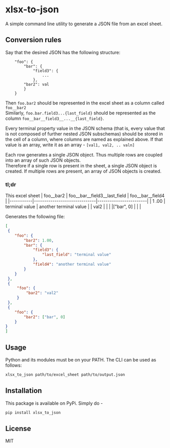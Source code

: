 # xlsx-to-json

A simple command line utility to generate a JSON file from an excel sheet.

## Conversion rules
Say that the desired JSON has the following structure:
```
    "foo": {
        "bar": {
            "field3": {
                ...
            },
        "bar2": val
        }
    }
```
Then `foo.bar2` should be represented in the excel sheet as a column called `foo__bar2` <br>
Similarly, `foo.bar.field3...{last_field}` should be represented as the column `foo__bar__field3__...__{last_field}`.

Every terminal property value in the JSON schema (that is, every value that is not composed of further nested JSON subschemas) should be stored in the cell of a column, where columns are named as explained above. If that value is an array, write it as an array - `[val1, val2, .. valn]`

Each row generates a single JSON object. Thus multiple rows are coupled into an array of such JSON objects. <br>
Therefore if a single row is present in the sheet, a single JSON object is created. If multiple rows are present, an array of JSON objects is created.  

### tl;dr
This excel sheet
| foo__bar2 | foo__bar__field3__last_field | foo__bar__field4       |
|-----------|------------------------------|------------------------|
| 1 .00     | terminal value               | another terminal value |
| val2      |                              |                        |
|["bar", 0] |                              |                        |

Generates the following file:
```json
[
 {
    "foo": {
        "bar2": 1.00,
        "bar": {
            "field3": {
                "last_field": "terminal value"
            },
            "field4": "another terminal value"
        }
    }
 },
 {
     "foo": {
         "bar2": "val2"
     }
 },
 {
    "foo": {
        "bar2": ["bar", 0]
    }
}
]
```
## Usage
Python and its modules must be on your PATH. The CLI can be used as follows:
```bash
xlsx_to_json path/to/excel_sheet path/to/output.json
```
## Installation

This package is available on PyPi. Simply do -
```sh
pip install xlsx_to_json
```
License
----

MIT


